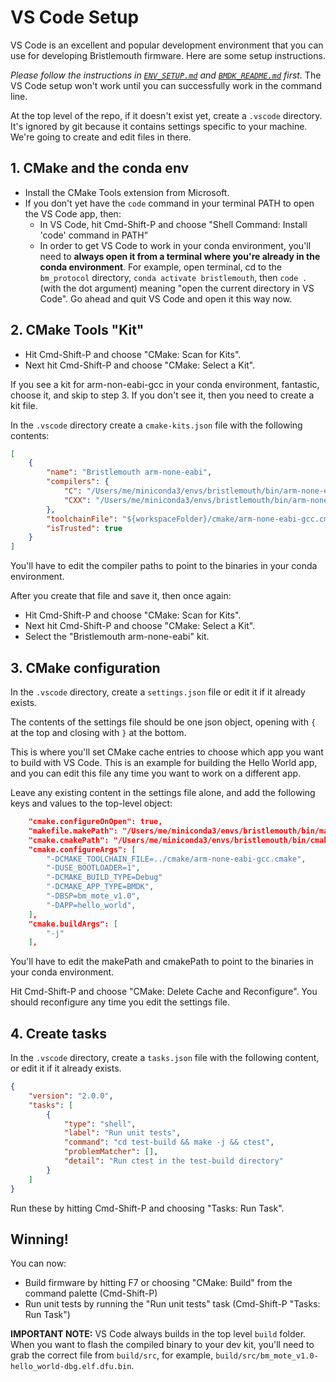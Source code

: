 # VS Code Setup

VS Code is an excellent and popular development environment that you can use
for developing Bristlemouth firmware. Here are some setup instructions.

*Please follow the instructions in
[`ENV_SETUP.md`](https://github.com/bristlemouth/bm_protocol/blob/develop/ENV_SETUP.md)
and
[`BMDK_README.md`](https://github.com/bristlemouth/bm_protocol/blob/develop/src/apps/bm_devkit/BMDK_README.md)
first.*
The VS Code setup won't work until you can successfully work in the command line.

At the top level of the repo, if it doesn't exist yet, create a `.vscode` directory.
It's ignored by git because it contains settings specific to your machine.
We're going to create and edit files in there.


## 1. CMake and the conda env

- Install the CMake Tools extension from Microsoft.
- If you don't yet have the `code` command in your terminal PATH to open the VS Code app, then:
    - In VS Code, hit Cmd-Shift-P and choose "Shell Command: Install 'code' command in PATH"
    - In order to get VS Code to work in your conda environment, you'll need to **always open it from a terminal where you're already in the conda environment**. For example, open terminal, cd to the `bm_protocol` directory, `conda activate bristlemouth`, then `code .` (with the dot argument) meaning "open the current directory in VS Code". Go ahead and quit VS Code and open it this way now.


## 2. CMake Tools "Kit"

- Hit Cmd-Shift-P and choose "CMake: Scan for Kits".
- Next hit Cmd-Shift-P and choose "CMake: Select a Kit".

If you see a kit for arm-non-eabi-gcc in your conda environment, fantastic, choose it, and skip to step 3.
If you don't see it, then you need to create a kit file.

In the `.vscode` directory create a `cmake-kits.json` file with the following contents:

```json
[
    {
        "name": "Bristlemouth arm-none-eabi",
        "compilers": {
            "C": "/Users/me/miniconda3/envs/bristlemouth/bin/arm-none-eabi-gcc",
            "CXX": "/Users/me/miniconda3/envs/bristlemouth/bin/arm-none-eabi-g++"
        },
        "toolchainFile": "${workspaceFolder}/cmake/arm-none-eabi-gcc.cmake",
        "isTrusted": true
    }
]
```

You'll have to edit the compiler paths to point to the binaries in your conda environment.

After you create that file and save it, then once again:

- Hit Cmd-Shift-P and choose "CMake: Scan for Kits".
- Next hit Cmd-Shift-P and choose "CMake: Select a Kit".
- Select the "Bristlemouth arm-none-eabi" kit.


## 3. CMake configuration

In the `.vscode` directory, create a `settings.json` file or edit it if it already exists.

The contents of the settings file should be one json object, opening with `{` at the top and closing with `}` at the bottom.

This is where you'll set CMake cache entries to choose which app you want to build with VS Code. This is an example for building the Hello World app, and you can edit this file any time you want to work on a different app.

Leave any existing content in the settings file alone, and add the following keys and values to the top-level object:

```json
    "cmake.configureOnOpen": true,
    "makefile.makePath": "/Users/me/miniconda3/envs/bristlemouth/bin/make",
    "cmake.cmakePath": "/Users/me/miniconda3/envs/bristlemouth/bin/cmake",
    "cmake.configureArgs": [
        "-DCMAKE_TOOLCHAIN_FILE=../cmake/arm-none-eabi-gcc.cmake",
        "-DUSE_BOOTLOADER=1",
        "-DCMAKE_BUILD_TYPE=Debug"
        "-DCMAKE_APP_TYPE=BMDK",
        "-DBSP=bm_mote_v1.0",
        "-DAPP=hello_world",
    ],
    "cmake.buildArgs": [
        "-j"
    ],
```

You'll have to edit the makePath and cmakePath to point to the binaries in your conda environment.

Hit Cmd-Shift-P and choose "CMake: Delete Cache and Reconfigure".
You should reconfigure any time you edit the settings file.


## 4. Create tasks

In the `.vscode` directory, create a `tasks.json` file with the following content, or edit it if it already exists.

```json
{
	"version": "2.0.0",
	"tasks": [
		{
			"type": "shell",
			"label": "Run unit tests",
			"command": "cd test-build && make -j && ctest",
			"problemMatcher": [],
			"detail": "Run ctest in the test-build directory"
		}
	]
}
```

Run these by hitting Cmd-Shift-P and choosing "Tasks: Run Task".


## Winning!

You can now:

- Build firmware by hitting F7 or choosing "CMake: Build" from the command palette (Cmd-Shift-P)
- Run unit tests by running the "Run unit tests" task (Cmd-Shift-P "Tasks: Run Task")

**IMPORTANT NOTE:** VS Code always builds in the top level `build` folder.
When you want to flash the compiled binary to your dev kit,
you'll need to grab the correct file from `build/src`, for example,
`build/src/bm_mote_v1.0-hello_world-dbg.elf.dfu.bin`.
